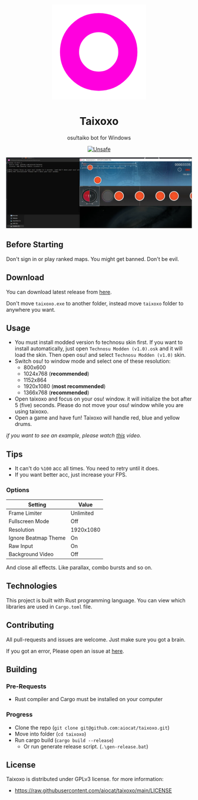<!--
 Copyright (C) 2022 aiocat

 This file is part of taixoxo.

 taixoxo is free software: you can redistribute it and/or modify
 it under the terms of the GNU General Public License as published by
 the Free Software Foundation, either version 3 of the License, or
 (at your option) any later version.

 taixoxo is distributed in the hope that it will be useful,
 but WITHOUT ANY WARRANTY; without even the implied warranty of
 MERCHANTABILITY or FITNESS FOR A PARTICULAR PURPOSE.  See the
 GNU General Public License for more details.

 You should have received a copy of the GNU General Public License
 along with taixoxo.  If not, see <http://www.gnu.org/licenses/>.
-->

<div align="center">

![Logo](./assets/taixoxo.png)

# Taixoxo

osu!taiko bot for Windows

[![Unsafe](https://img.shields.io/badge/unsafe-%E2%9C%94-C901DD.svg)](https://doc.rust-lang.org/book/ch19-01-unsafe-rust.html)

![Screenshot](./assets/screenshot.png)

</div>

## Before Starting

Don't sign in or play ranked maps. You might get banned. Don't be evil.

## Download

You can download latest release from [here](https://github.com/aiocat/taixoxo/releases/latest).

Don't move `taixoxo.exe` to another folder, instead move `taixoxo` folder to anywhere you want.

## Usage

- You must install modded version fo technosu skin first. If you want to install automatically, just open `Technosu Modden (v1.0).osk` and it will load the skin. Then open osu! and select `Technosu Modden (v1.0)` skin.
- Switch osu! to window mode and select one of these resolution:
  - 800x600
  - 1024x768 (**recommended**)
  - 1152x864
  - 1920x1080 (**most recommended**)
  - 1366x768 (**recommended**)
- Open taixoxo and focus on your osu! window. it will initialize the bot after 5 (five) seconds. Please do not move your osu! window while you are using taixoxo.
- Open a game and have fun! Taixoxo will handle red, blue and yellow drums.

_if you want to see an example, please watch [this](https://www.veed.io/view/8cd3adeb-e748-47b2-9941-be513eb165a4) video._

## Tips

- It can't do `%100` acc all times. You need to retry until it does.
- If you want better acc, just increase your FPS.

### Options

| Setting              | Value     |
| -------------------- | --------- |
| Frame Limiter        | Unlimited |
| Fullscreen Mode      | Off       |
| Resolution           | 1920x1080 |
| Ignore Beatmap Theme | On        |
| Raw Input            | On        |
| Background Video     | Off       |

And close all effects. Like parallax, combo bursts and so on.

## Technologies

This project is built with Rust programming language. You can view which libraries are used in `Cargo.toml` file.

## Contributing

All pull-requests and issues are welcome. Just make sure you got a brain.

If you got an error, Please open an issue at [here](https://github.com/aiocat/taixoxo/issues).

## Building

### Pre-Requests

- Rust compiler and Cargo must be installed on your computer

### Progress

- Clone the repo (`git clone git@github.com:aiocat/taixoxo.git`)
- Move into folder (`cd taixoxo`)
- Run cargo build (`cargo build --release`)
  - Or run generate release script. (`.\gen-release.bat`)

## License

Taixoxo is distributed under GPLv3 license. for more information:

- https://raw.githubusercontent.com/aiocat/taixoxo/main/LICENSE
